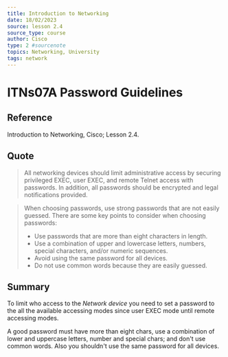 ```yaml
---
title: Introduction to Networking
date: 18/02/2023
source: lesson 2.4
source_type: course
author: Cisco
type: 2 #sourcenote
topics: Networking, University
tags: network
---
```

# ITNs07A Password Guidelines

## **Reference**
Introduction to Networking, Cisco; Lesson 2.4.

## **Quote**
> All networking devices should limit administrative access by securing privileged EXEC, user EXEC, and remote Telnet access with passwords. In addition, all passwords should be encrypted and legal notifications provided.

> When choosing passwords, use strong passwords that are not easily guessed. There are some key points to consider when choosing passwords:
> -   Use passwords that are more than eight characters in length.
> -   Use a combination of upper and lowercase letters, numbers, special characters, and/or numeric sequences.
> -   Avoid using the same password for all devices.
> -   Do not use common words because they are easily guessed.

## **Summary**
To limit who access to the *Network device* you need to set a password to the all the available accessing modes since user EXEC mode until remote accessing modes.

A good password must have more than eight chars, use a combination of lower and uppercase letters, number and special chars; and don't use common words. Also you shouldn't use the same password for all devices.